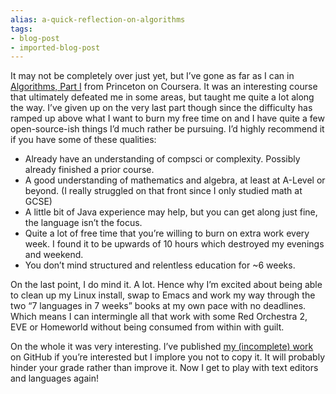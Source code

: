 ```yaml
---
alias: a-quick-reflection-on-algorithms
tags:
- blog-post
- imported-blog-post
---
```



It may not be completely over just yet, but I’ve gone as far as I can in [Algorithms, Part I](https://www.coursera.org/course/algs4partI) from Princeton on Coursera. It was an interesting course that ultimately defeated me in some areas, but taught me quite a lot along the way. I’ve given up on the very last part though since the difficulty has ramped up above what I want to burn my free time on and I have quite a few open-source-ish things I’d much rather be pursuing. I’d highly recommend it if you have some of these qualities:

* Already have an understanding of compsci or complexity. Possibly already finished a prior course.
* A good understanding of mathematics and algebra, at least at A-Level or beyond. (I really struggled on that front since I only studied math at GCSE)
* A little bit of Java experience may help, but you can get along just fine, the language isn’t the focus.
* Quite a lot of free time that you’re willing to burn on extra work every week. I found it to be upwards of 10 hours which destroyed my evenings and weekend.
* You don’t mind structured and relentless education for ~6 weeks.

On the last point, I do mind it. A lot. Hence why I’m excited about being able to clean up my Linux install, swap to Emacs and work my way through the two “7 languages in 7 weeks” books at my own pace with no deadlines. Which means I can intermingle all that work with some Red Orchestra 2, EVE or Homeworld without being consumed from within with guilt.

On the whole it was very interesting. I’ve published [my (incomplete) work](https://github.com/Wolfy87/algos) on GitHub if you’re interested but I implore you not to copy it. It will probably hinder your grade rather than improve it. Now I get to play with text editors and languages again!
